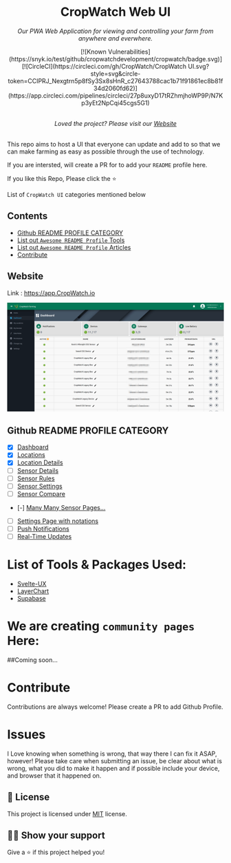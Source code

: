 <h1 align="center">CropWatch Web UI</h1>
<p align="center"><i>Our PWA Web Application for viewing and controlling your farm from anywhere and everwhere.</i></p>
<div align="center">
[![Known Vulnerabilities](https://snyk.io/test/github/cropwatchdevelopment/cropwatch/badge.svg)]
[![CircleCI](https://circleci.com/gh/CropWatch/CropWatch UI.svg?style=svg&circle-token=CCIPRJ_Nexgtrn5p8fSy3Sx8sHnR_c27643788cac1b71f91861ec8b81f34d2060fd62)](https://app.circleci.com/pipelines/circleci/27p8uxyD17tRZhmjhoWP9P/N7Kp3yEt2NpCqi45cgs5G1)
</div>
<br>
<p align="center"><i>Loved the project? Please visit our <a href="https://CropWatch.io">Website</a></i></p>
<br>
This repo aims to host a UI that everyone can update and add to so that we can make farming as easy as possible through the use of technology.

If you are intersted, will create a PR for to add your `README` profile here.

If you like this Repo, Please click the :star:

List of `CropWatch UI` categories mentioned below

## Contents
  - [Github README PROFILE CATEGORY](#github-readme-profile-category)
  - [List out `Awesome README Profile` Tools](#list-out-awesome-readme-profile-tools)
  - [List out `Awesome README Profile` Articles](#list-out-awesome-readme-profile-articles)
  - [Contribute](#contribute)

## Website

Link : https://app.CropWatch.io

<a href="https://app.CropWatch.io"><img src="https://github.com/CropWatchDevelopment/CropWatch/blob/master/github/.xdp-DashboardImg.png" alt="CropWatch UI Repo" /></a>

## Github README PROFILE CATEGORY

- [x] [Dashboard]()
- [x] [Locations]()
- [x] [Location Details]()
- [ ] [Sensor Details]()
- [ ] [Sensor Rules]()
- [ ] [Sensor Settings]()
- [ ] [Sensor Compare]()
- [-] [Many Many Sensor Pages...]()
- [ ] [Settings Page with notations]()
- [ ] [Push Notifications]()
- [ ] [Real-Time Updates]()

# List of Tools & Packages Used:
- [Svelte-UX](https://github.com/techniq/svelte-ux)
- [LayerChart](https://github.com/techniq/layerchart)
- [Supabase](https://github.com/supabase/supabase)

# We are creating `community pages` Here:
##Coming soon...

# Contribute

Contributions are always welcome! Please create a PR to add Github Profile.

# Issues

I Love knowing when something is wrong, that way there I can fix it ASAP, however!
Please take care when submitting an issue, be clear about what is wrong, what you did to make it happen
and if possible include your device, and browser that it happened on.

## :pencil: License

This project is licensed under [MIT](https://opensource.org/licenses/MIT) license.

## :man_astronaut: Show your support

Give a ⭐️ if this project helped you!
